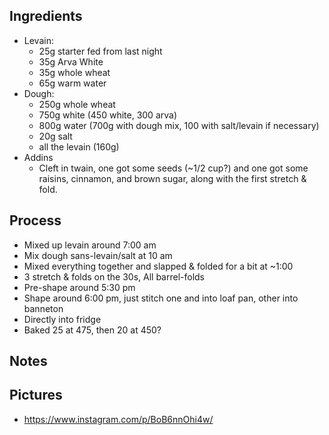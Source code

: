 ## Ingredients

- Levain:
  - 25g starter fed from last night
  - 35g Arva White
  - 35g whole wheat
  - 65g warm water
- Dough:
  - 250g whole wheat
  - 750g white (450 white, 300 arva)
  - 800g water (700g with dough mix, 100 with salt/levain if necessary)
  - 20g salt
  - all the levain (160g)
- Addins
  - Cleft in twain, one got some seeds (~1/2 cup?) and one got some raisins, cinnamon, and brown sugar, along with the first stretch & fold.

## Process
- Mixed up levain around 7:00 am
- Mix dough sans-levain/salt at 10 am
- Mixed everything together and slapped & folded for a bit at ~1:00
- 3 stretch & folds on the 30s, All barrel-folds
- Pre-shape around 5:30 pm
- Shape around 6:00 pm, just stitch one and into loaf pan, other into banneton
- Directly into fridge
- Baked 25 at 475, then 20 at 450?

## Notes

## Pictures
- https://www.instagram.com/p/BoB6nnOhi4w/
